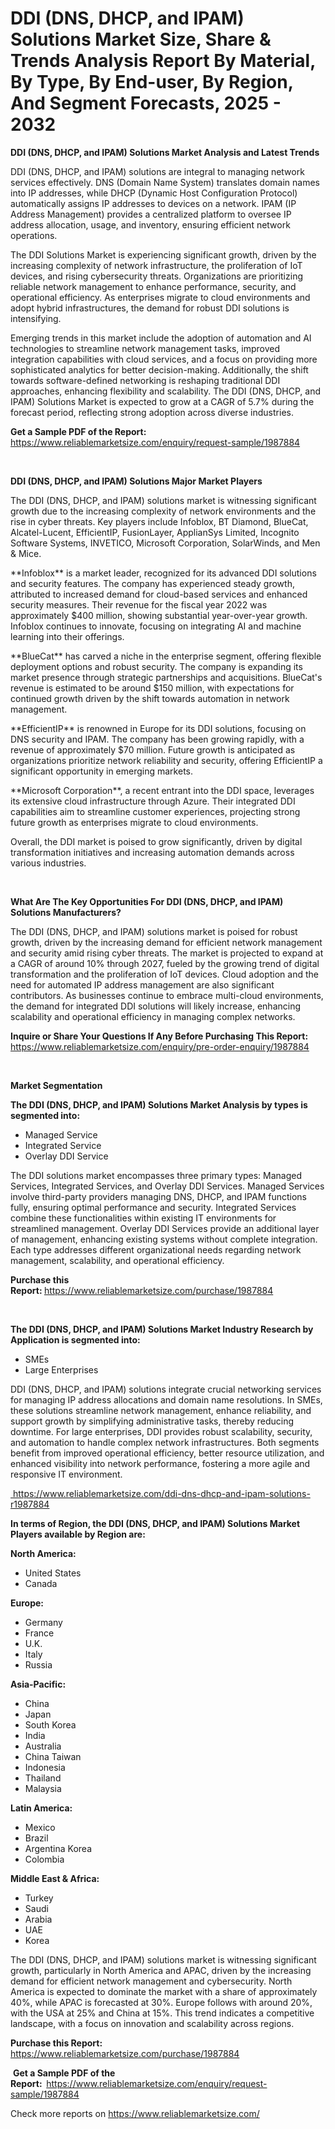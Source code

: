 <p><h1>DDI (DNS, DHCP, and IPAM) Solutions Market Size, Share & Trends Analysis Report By Material, By Type, By End-user, By Region, And Segment Forecasts, 2025 - 2032</h1></p><p><strong>DDI (DNS, DHCP, and IPAM) Solutions Market Analysis and Latest Trends</strong></p>
<p><p>DDI (DNS, DHCP, and IPAM) solutions are integral to managing network services effectively. DNS (Domain Name System) translates domain names into IP addresses, while DHCP (Dynamic Host Configuration Protocol) automatically assigns IP addresses to devices on a network. IPAM (IP Address Management) provides a centralized platform to oversee IP address allocation, usage, and inventory, ensuring efficient network operations.</p><p>The DDI Solutions Market is experiencing significant growth, driven by the increasing complexity of network infrastructure, the proliferation of IoT devices, and rising cybersecurity threats. Organizations are prioritizing reliable network management to enhance performance, security, and operational efficiency. As enterprises migrate to cloud environments and adopt hybrid infrastructures, the demand for robust DDI solutions is intensifying.</p><p>Emerging trends in this market include the adoption of automation and AI technologies to streamline network management tasks, improved integration capabilities with cloud services, and a focus on providing more sophisticated analytics for better decision-making. Additionally, the shift towards software-defined networking is reshaping traditional DDI approaches, enhancing flexibility and scalability. The DDI (DNS, DHCP, and IPAM) Solutions Market is expected to grow at a CAGR of 5.7% during the forecast period, reflecting strong adoption across diverse industries.</p></p>
<p><strong>Get a Sample PDF of the Report:&nbsp;</strong> <a href="https://www.reliablemarketsize.com/enquiry/request-sample/1987884?utm_campaign=1133&utm_medium=2&utm_source=Github&utm_content=ia&utm_term=15012025&utm_id=ddi-dns-dhcp-and-ipam-solutions">https://www.reliablemarketsize.com/enquiry/request-sample/1987884</a></p>
<p>&nbsp;</p>
<p><strong>DDI (DNS, DHCP, and IPAM) Solutions Major Market Players</strong></p>
<p><p>The DDI (DNS, DHCP, and IPAM) solutions market is witnessing significant growth due to the increasing complexity of network environments and the rise in cyber threats. Key players include Infoblox, BT Diamond, BlueCat, Alcatel-Lucent, EfficientIP, FusionLayer, ApplianSys Limited, Incognito Software Systems, INVETICO, Microsoft Corporation, SolarWinds, and Men & Mice.</p><p>**Infoblox** is a market leader, recognized for its advanced DDI solutions and security features. The company has experienced steady growth, attributed to increased demand for cloud-based services and enhanced security measures. Their revenue for the fiscal year 2022 was approximately $400 million, showing substantial year-over-year growth. Infoblox continues to innovate, focusing on integrating AI and machine learning into their offerings.</p><p>**BlueCat** has carved a niche in the enterprise segment, offering flexible deployment options and robust security. The company is expanding its market presence through strategic partnerships and acquisitions. BlueCat's revenue is estimated to be around $150 million, with expectations for continued growth driven by the shift towards automation in network management.</p><p>**EfficientIP** is renowned in Europe for its DDI solutions, focusing on DNS security and IPAM. The company has been growing rapidly, with a revenue of approximately $70 million. Future growth is anticipated as organizations prioritize network reliability and security, offering EfficientIP a significant opportunity in emerging markets.</p><p>**Microsoft Corporation**, a recent entrant into the DDI space, leverages its extensive cloud infrastructure through Azure. Their integrated DDI capabilities aim to streamline customer experiences, projecting strong future growth as enterprises migrate to cloud environments.</p><p>Overall, the DDI market is poised to grow significantly, driven by digital transformation initiatives and increasing automation demands across various industries.</p></p>
<p>&nbsp;</p>
<p><strong>What Are The Key Opportunities For DDI (DNS, DHCP, and IPAM) Solutions Manufacturers?</strong></p>
<p><p>The DDI (DNS, DHCP, and IPAM) solutions market is poised for robust growth, driven by the increasing demand for efficient network management and security amid rising cyber threats. The market is projected to expand at a CAGR of around 10% through 2027, fueled by the growing trend of digital transformation and the proliferation of IoT devices. Cloud adoption and the need for automated IP address management are also significant contributors. As businesses continue to embrace multi-cloud environments, the demand for integrated DDI solutions will likely increase, enhancing scalability and operational efficiency in managing complex networks.</p></p>
<p><strong>Inquire or Share Your Questions If Any Before Purchasing This Report:</strong> <a href="https://www.reliablemarketsize.com/enquiry/pre-order-enquiry/1987884?utm_campaign=1133&utm_medium=2&utm_source=Github&utm_content=ia&utm_term=15012025&utm_id=ddi-dns-dhcp-and-ipam-solutions">https://www.reliablemarketsize.com/enquiry/pre-order-enquiry/1987884</a></p>
<p>&nbsp;</p>
<p><strong>Market Segmentation</strong></p>
<p><strong>The DDI (DNS, DHCP, and IPAM) Solutions Market Analysis by types is segmented into:</strong></p>
<p><ul><li>Managed Service</li><li>Integrated Service</li><li>Overlay DDI Service</li></ul></p>
<p><p>The DDI solutions market encompasses three primary types: Managed Services, Integrated Services, and Overlay DDI Services. Managed Services involve third-party providers managing DNS, DHCP, and IPAM functions fully, ensuring optimal performance and security. Integrated Services combine these functionalities within existing IT environments for streamlined management. Overlay DDI Services provide an additional layer of management, enhancing existing systems without complete integration. Each type addresses different organizational needs regarding network management, scalability, and operational efficiency.</p></p>
<p><strong>Purchase this Report:&nbsp;</strong><a href="https://www.reliablemarketsize.com/purchase/1987884?utm_campaign=1133&utm_medium=2&utm_source=Github&utm_content=ia&utm_term=15012025&utm_id=ddi-dns-dhcp-and-ipam-solutions">https://www.reliablemarketsize.com/purchase/1987884</a></p>
<p>&nbsp;</p>
<p><strong>The DDI (DNS, DHCP, and IPAM) Solutions Market Industry Research by Application is segmented into:</strong></p>
<p><ul><li>SMEs</li><li>Large Enterprises</li></ul></p>
<p><p>DDI (DNS, DHCP, and IPAM) solutions integrate crucial networking services for managing IP address allocations and domain name resolutions. In SMEs, these solutions streamline network management, enhance reliability, and support growth by simplifying administrative tasks, thereby reducing downtime. For large enterprises, DDI provides robust scalability, security, and automation to handle complex network infrastructures. Both segments benefit from improved operational efficiency, better resource utilization, and enhanced visibility into network performance, fostering a more agile and responsive IT environment.</p></p>
<p><a href="https://www.reliablemarketsize.com/ddi-dns-dhcp-and-ipam-solutions-r1987884?utm_campaign=1133&utm_medium=2&utm_source=Github&utm_content=ia&utm_term=15012025&utm_id=ddi-dns-dhcp-and-ipam-solutions">&nbsp;https://www.reliablemarketsize.com/ddi-dns-dhcp-and-ipam-solutions-r1987884</a></p>
<p><strong>In terms of Region, the DDI (DNS, DHCP, and IPAM) Solutions Market Players available by Region are:</strong></p>
<p>
    <p> <strong> North America: </strong>
        <ul>
            <li>United States</li>
            <li>Canada</li>
        </ul>
        </p> 
    <p> <strong> Europe: </strong>
        <ul>
            <li>Germany</li>
            <li>France</li>
            <li>U.K.</li>
            <li>Italy</li>
            <li>Russia</li>
        </ul>
        </p> 
    <p> <strong> Asia-Pacific: </strong>
        <ul>
            <li>China</li>
            <li>Japan</li>
            <li>South Korea</li>
            <li>India</li>
            <li>Australia</li>
            <li>China Taiwan</li>
            <li>Indonesia</li>
            <li>Thailand</li>
            <li>Malaysia</li>
        </ul>
        </p> 
    <p> <strong> Latin America: </strong>
        <ul>
            <li>Mexico</li>
            <li>Brazil</li>
            <li>Argentina Korea</li>
            <li>Colombia</li>
        </ul>
        </p> 
    <p> <strong> Middle East & Africa: </strong>
        <ul>
            <li>Turkey</li>
            <li>Saudi</li>
            <li>Arabia</li>
            <li>UAE</li>
            <li>Korea</li>
        </ul>
    </p>
    </p>
<p><p>The DDI (DNS, DHCP, and IPAM) solutions market is witnessing significant growth, particularly in North America and APAC, driven by the increasing demand for efficient network management and cybersecurity. North America is expected to dominate the market with a share of approximately 40%, while APAC is forecasted at 30%. Europe follows with around 20%, with the USA at 25% and China at 15%. This trend indicates a competitive landscape, with a focus on innovation and scalability across regions.</p></p>
<p><strong>Purchase this Report: </strong><a href="https://www.reliablemarketsize.com/purchase/1987884?utm_campaign=1133&utm_medium=2&utm_source=Github&utm_content=ia&utm_term=15012025&utm_id=ddi-dns-dhcp-and-ipam-solutions">https://www.reliablemarketsize.com/purchase/1987884</a></p>
<p>&nbsp;<strong>Get a Sample PDF of the Report:&nbsp;&nbsp;</strong><a href="https://www.reliablemarketsize.com/enquiry/request-sample/1987884?utm_campaign=1133&utm_medium=2&utm_source=Github&utm_content=ia&utm_term=15012025&utm_id=ddi-dns-dhcp-and-ipam-solutions">https://www.reliablemarketsize.com/enquiry/request-sample/1987884</a></p>
<p><strong></strong></p>
<p>Check more reports on <a href="https://www.reliablemarketsize.com/?utm_campaign=1133&utm_medium=2&utm_source=Github&utm_content=ia&utm_term=15012025&utm_id=ddi-dns-dhcp-and-ipam-solutions">https://www.reliablemarketsize.com/</a></p>
